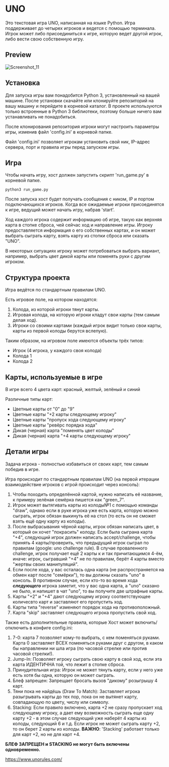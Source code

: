# UNO

Это текстовая игра UNO, написанная на языке Python. Игра поддерживает до четырех игроков и ведется с помощью терминала. Игрок может либо присоединиться к игре, которую ведет другой игрок, либо вести свою собственную игру.

## Preview

![Screenshot_11](https://user-images.githubusercontent.com/57673975/230796329-be8bc648-a748-4783-8f21-f9952d20b828.png)

## Установка
Для запуска игры вам понадобится Python 3, установленный на вашей машине. После установки скачайте или клонируйте репозиторий на вашу машину и перейдите в корневой каталог. В проекте используются только встроенные в Python 3 библиотеки, поэтому больше ничего вам устанавливать не понадобиться.

После клонирования репозитория игроки могут настроить параметры игры, изменив файл 'config.ini' в корневой папке. 

Файл 'config.ini' позволяет игрокам установить свой ник, IP-адрес сервера, порт и правила игры перед запуском игры.

## Игра
Чтобы начать игру, хост должен запустить скрипт 'run_game.py' в корневой папке.
```
python3 run_game.py
```
После запуска хост будет получать сообщения с ником, IP и портом подключающихся игроков. Когда все ожидаемые игроки присоединятся к игре, ведущий может начать игру, набрав 'start'.

Ход каждого игрока содержит информацию об игре, такую как верхняя карта в стопке сброса, чей сейчас ход и направление игры. Игроку предоставляется информация о его собственных картах, и он может выбрать сыграть карту, взять карту из стопки сброса или сказать "UNO".

В некоторых ситуациях игроку может потребоваться выбрать вариант, например, выбрать цвет дикой карты или поменять руки с другим игроком.

## Структура проекта

Игра ведётся по стандартным правилам UNO.

Есть игровое поле, на котором находятся:
 
1) Колода, из которой игроки тянут карты. 
2) Игровая колода, на которую игроки кладут свои карты (тем самым делая ход).
3) Игроки со своими картами (каждый игрок видит только свои карты, карты из первой колоды берутся вслепую). 

Таким образом, на игровом поле имеются объекты трёх типов:

- Игрок (4 игрока, у каждого своя колода)
- Колода 1
- Колода 2

## Карты, используемые в игре

В игре всего 4 цвета карт: красный, желтый, зелёный и синий

Различные типы карт:
- Цветные карты от "0" до "9"
- Цветные карты "+2 карты следующему игроку"
- Цветные карты "пропуск хода следующему игроку"
- Цветные карты "ревёрс порядка хода"
- Дикая (черная) карта "поменять цвет колоды"
- Дикая (черная) карта "+4 карты следующему игроку"

## Детали игры

Задача игрока - полностью избавиться от своих карт, тем самым победив в игре.

Игра происходит по стандартным правилам UNO (на первой итерации взаимодействие игроков с игрой происходит через консоль):

1) Чтобы походить определённой картой, нужно написать её название, к примеру зелёная семёрка пишется как "green_7".
2) Игрок может вытягивать карты из колоды№1 с помощью команды "draw", однако если в руке игрока уже есть карта, которую можно сыграть, игрок обязан выкинуть её на стол (то есть он не сможет взять ещё одну карту из колоды).
3) После выбрасывания чёрной карты, игрок обязан написать цвет, в который он хочет "покрасить" колоду. Если была сыграна карта "+4", следующий игрок должен написать accept/challenge, чтобы принять 4 карты/проверить, что предыдущий игрок сыграл по правилам (google: uno challenge rule). В случае проваленного challenge, игрок получает ещё 2 карты к и так причитающимся 4-ём, иначе: игрок, сыгравший "+4" не по правилам, берёт 4 карты вместо "жертвы своих манипуляций".
4) Если после хода, у вас осталась одна карта (не распространяется на обмен карт после "семёрки"), то вы должны сказать "uno" в консоль. В противном случае, если кто-то во время хода ***следующего*** игрока заметит, что у вас одна карта, а "uno" сказано не было, и напишет в чат "uno", то вы получите две штрафные карты.
5) Карты "+2" и "+4" дают следующему игроку соответствующее количесвто карт и заставляют его пропустить ход.
6) Карты типа "reverse" изменяют порядок хода на противоположный.
7) Карта "skip" заставляет следующего игрока пропустить свой ход.

Также есть дополнительные правила, которые Хост может включить/отключить в конфиге config.ini:
1. 7-0: карта 7 позволяет кому-то выбрать, с кем поменяться руками. Карта 0 заставляет ВСЕХ поменяться руками друг с другом, в каком бы направлении ни шла игра (по часовой стрелке или против часовой стрелки!).
2. Jump-In: Позволяет игроку сыграть свою карту в свой ход, если эта карта ИДЕНТИЧНА той, что лежит в стопке сброса.
3. Принудительная игра: Игрок не может тянуть карту, если у него уже есть хотя бы одна, которую он может сыграть.
4. Блеф запрещен: Запрещает бросать вызов "дикому" розыгрышу 4 карт.
5. Тяни пока не найдёшь (Draw To Match): Заставляет игрока разыгрывать карты до тех пор, пока он не вытянет карту, совпадающую по цвету, числу или символу.
6. Stacking: Если правило включено, карта +2 не сразу пропускает ход следующему игроку, а дает ему возможность сыграть еще одну карту +2 - в этом случае следующий уже наберёт 4 карты из колоды, следующий 6 и т.д. Если игрок не может сыграть карту +2, то он берет 2 карты из колоды. **ВАЖНО**: 'Stacking' работает только для карт +2, но не для карт +4.

**БЛЕФ ЗАПРЕЩЕН и STACKING не могут быть включены одновременно.**

https://www.unorules.com/
